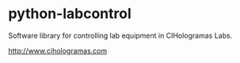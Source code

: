 # python-labcontrol
Software library for controlling lab equipment in CIHologramas Labs.

http://www.cihologramas.com
